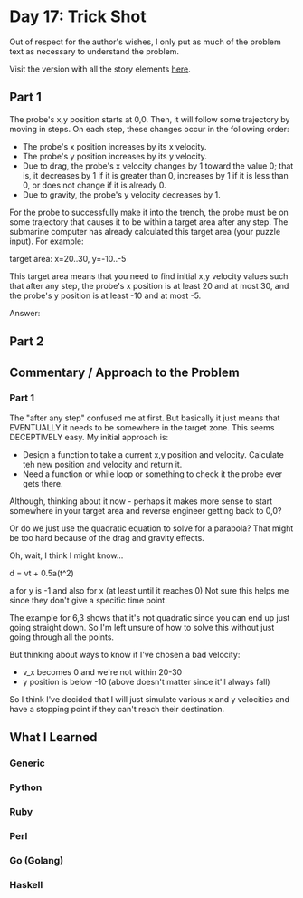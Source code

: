 # Day 17: Trick Shot

Out of respect for the author's wishes, I only put as much of the problem text as necessary to understand the problem.

Visit the version with all the story elements [here](https://adventofcode.com/2021/day/17).

## Part 1
The probe's x,y position starts at 0,0. Then, it will follow some trajectory by moving in steps. On each step, these changes occur in the following order:

- The probe's x position increases by its x velocity.
- The probe's y position increases by its y velocity.
- Due to drag, the probe's x velocity changes by 1 toward the value 0; that is, it decreases by 1 if it is greater than 0, increases by 1 if it is less than 0, or does not change if it is already 0.
- Due to gravity, the probe's y velocity decreases by 1.

For the probe to successfully make it into the trench, the probe must be on some trajectory that causes it to be within a target area after any step. The submarine computer has already calculated this target area (your puzzle input). For example:

target area: x=20..30, y=-10..-5

This target area means that you need to find initial x,y velocity values such that after any step, the probe's x position is at least 20 and at most 30, and the probe's y position is at least -10 and at most -5.

Answer: 


## Part 2

## Commentary / Approach to the Problem
### Part 1

The "after any step" confused me at first. But basically it just means that EVENTUALLY it needs to be somewhere in the target zone. This seems DECEPTIVELY easy. My initial approach is:

- Design a function to take a current x,y position and velocity. Calculate teh new position and velocity and return it.
- Need a function or while loop or something to check it the probe ever gets there.

Although, thinking about it now - perhaps it makes more sense to start somewhere in your target area and reverse engineer getting back to 0,0?

Or do we just use the quadratic equation to solve for a parabola? That might be too hard because of the drag and gravity effects. 

Oh, wait, I think I might know...

d = vt + 0.5a(t^2)

a for y is -1 and also for x (at least until it reaches 0) Not sure this helps me since they don't give a specific time point.

The example for 6,3 shows that it's not quadratic since you can end up just going straight down. So I'm left unsure of how to solve this without just going through all the points.

But thinking about ways to know if I've chosen a bad velocity:
- v_x becomes 0 and we're not within 20-30
- y position is below -10 (above doesn't matter since it'll always fall)

So I think I've decided that I will just simulate various x and y velocities and have a stopping point if they can't reach their destination.



## What I Learned

### Generic

### Python

### Ruby

### Perl

### Go (Golang)

### Haskell
